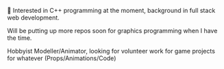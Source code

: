 🌱 Interested in C++ programming at the moment, background in full stack web development.

Will be putting up more repos soon for graphics programming when I have the time.

Hobbyist Modeller/Animator, looking for volunteer work for game projects for whatever (Props/Animations/Code)

<!---
VirtualLime/VirtualLime is a ✨ special ✨ repository because its `README.md` (this file) appears on your GitHub profile.
You can click the Preview link to take a look at your changes.
--->
